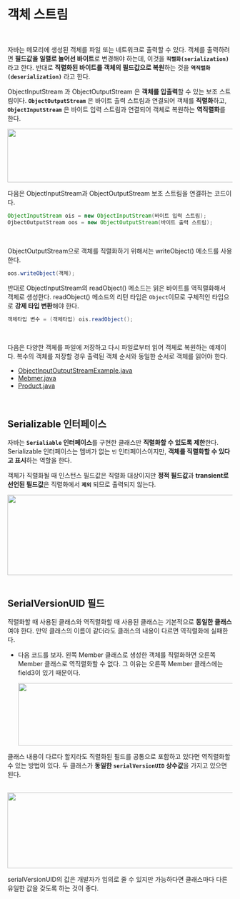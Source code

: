 # 객체 스트림
<br/>

자바는 메모리에 생성된 객체를 파일 또는 네트워크로 출력할 수 있다.
객체를 출력하려면 **필드값을 일렬로 늘어선 바이트**로 변경해야 하는데, 이것을 **`직렬화(serialization)`** 라고 한다.
반대로 **직렬화된 바이트를 객체의 필드값으로 복원**하는 것을 **`역직렬화(deserialization)`** 라고 한다.

ObjectInputStream 과 ObjectOutputStream 은 **객체를 입출력**할 수 있는 보조 스트림이다.
**`ObjectOutputStream`** 은 바이트 출력 스트림과 연결되어 객체를 **직렬화**하고, **`ObjectInputStream`** 은 바이트 입력 스트림과 연결되어 객체로 복원하는 **역직렬화**를 한다.

<img src="https://github.com/silxbro/java/assets/142463332/423dfa6c-c699-4903-8c76-192467b10510" width="670" height="120"/><br/>

다음은 ObjectInputStream과 ObjectOutputStream 보조 스트림을 연결하는 코드이다.
```java
ObjectInputStream ois = new ObjectInputStream(바이트 입력 스트림);
OjbectOutputStream oos = new ObjectOutputStream(바이트 출력 스트림);
```

<br/>


ObjectOutputStream으로 객체를 직렬화하기 위해서는 writeObject() 메소드를 사용한다.
```java
oos.writeObject(객체);
```

반대로 ObjectInputStream의 readObject() 메소드는 읽은 바이트를 역직렬화해서 객체로 생성한다.
readObject() 메소드의 리턴 타입은 `Object`이므로 구체적인 타입으로 **강제 타입 변환**해야 한다.
```java
객체타입 변수 = (객체타입) ois.readObject();
```

<br/>

다음은 다양한 객체를 파일에 저장하고 다시 파일로부터 읽어 객체로 복원하는 예제이다. 복수의 객체를 저장할 경우 출력된 객체 순서와 동일한 순서로 객체를 읽어야 한다.
- [ObjectInputOutputStreamExample.java](https://github.com/silxbro/java/blob/main/src/thisisjava/ch18/sec10/ObjectInputOutputStreamExample.java)
- [Mebmer.java](https://github.com/silxbro/java/blob/main/src/thisisjava/ch18/sec10/Member.java)
- [Product.java](https://github.com/silxbro/java/blob/main/src/thisisjava/ch18/sec10/Product.java)

<br/>

## Serializable 인터페이스
자바는 **`Serialiable` 인터페이스**를 구현한 클래스만 **직렬화할 수 있도록 제한**한다.
Serializable 인터페이스는 멤버가 없는 `빈` 인터페이스이지만, **객체를 직렬화할 수 있다고 표시**하는 역할을 한다.

객체가 직렬화될 때 인스턴스 필드값은 직렬화 대상이지만 **정적 필드값**과 **transient로 선언된 필드값**은 직렬화에서 **`제외`** 되므로 출력되지 않는다.

<img src="https://github.com/silxbro/java/assets/142463332/41fe97c9-a39d-493d-8588-eaff0db2c7d2" width="570" height="180"/><br/>
<br/>

## SerialVersionUID 필드
직렬화할 때 사용된 클래스와 역직렬화할 때 사용된 클래스는 기본적으로 **동일한 클래스**여야 한다.
만약 클래스의 이름이 같더라도 클래스의 내용이 다르면 역직렬화에 실패한다.
- 다음 코드를 보자. 왼쪽 Member 클래스로 생성한 객체를 직렬화하면 오른쪽 Member 클래스로 역직렬화할 수 없다.
  그 이유는 오른쪽 Member 클래스에는 field3이 있기 때문이다.

  <img src="https://github.com/silxbro/java/assets/142463332/d9ec9899-bce2-4e09-a4d8-4c43baae5f25" width="600" height="140"/><br/>


클래스 내용이 다르다 할지라도 직렬화된 필드를 공통으로 포함하고 있다면 역직렬화할 수 있는 방법이 있다. 두 클래스가 **동일한 `serialVersionUID` 상수값**을 가지고 있으면 된다.

&nbsp;&nbsp;&nbsp;&nbsp;&nbsp;&nbsp;&nbsp;<img src="https://github.com/silxbro/java/assets/142463332/84b04f02-657d-4dad-a9c5-11dc5f74b4ef" width="600" height="170"/><br/>

serialVersionUID의 값은 개발자가 임의로 줄 수 있지만 가능하다면 클래스마다 다른 유일한 값을 갖도록 하는 것이 좋다.
